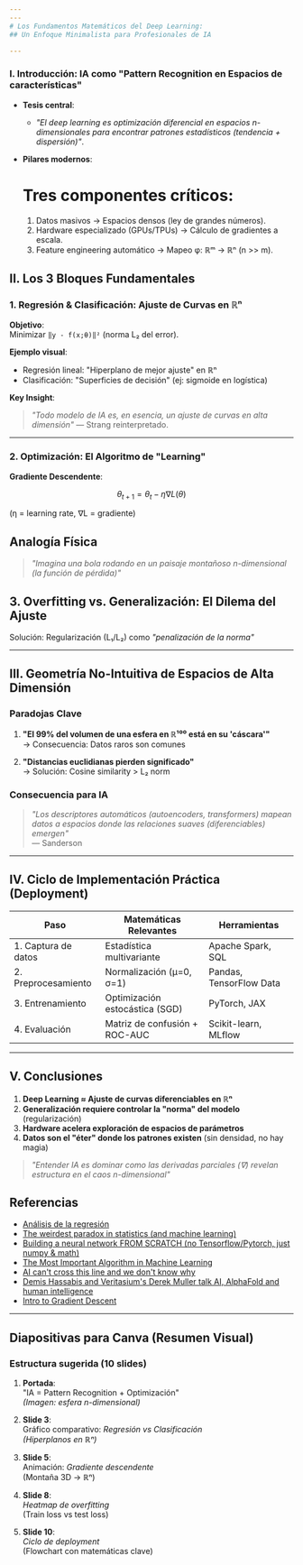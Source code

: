 ```yaml
---
---
# Los Fundamentos Matemáticos del Deep Learning:  
## Un Enfoque Minimalista para Profesionales de IA  

---
```


### **I. Introducción: IA como "Pattern Recognition en Espacios de características"**  
- **Tesis central**:  
  - *"El deep learning es optimización diferencial en espacios n-dimensionales para encontrar patrones estadísticos (tendencia + dispersión)"*.  
- **Pilares modernos**:  
   
  # Tres componentes críticos:  
  1. Datos masivos → Espacios densos (ley de grandes números).  
  2. Hardware especializado (GPUs/TPUs) → Cálculo de gradientes a escala.  
  3. Feature engineering automático → Mapeo φ: ℝᵐ → ℝⁿ (n >> m).
  

## II. Los 3 Bloques Fundamentales

### 1. Regresión & Clasificación: Ajuste de Curvas en ℝⁿ
**Objetivo**:  
Minimizar `‖y - f(x;θ)‖²` (norma L₂ del error).

**Ejemplo visual**:
- Regresión lineal: "Hiperplano de mejor ajuste" en ℝⁿ
- Clasificación: "Superficies de decisión" (ej: sigmoide en logística)

**Key Insight**:  
> *"Todo modelo de IA es, en esencia, un ajuste de curvas en alta dimensión"* — Strang reinterpretado.

---

### 2. Optimización: El Algoritmo de "Learning"
**Gradiente Descendente**:
```math
θ_{t+1} = θ_t - η∇L(θ)   
```
(η = learning rate, ∇L = gradiente)

## Analogía Física
> *"Imagina una bola rodando en un paisaje montañoso n-dimensional (la función de pérdida)"*

## 3. Overfitting vs. Generalización: El Dilema del Ajuste

Solución: Regularización (L₁/L₂) como *"penalización de la norma"*

---

## III. Geometría No-Intuitiva de Espacios de Alta Dimensión

### Paradojas Clave
1. **"El 99% del volumen de una esfera en ℝ¹⁰⁰ está en su 'cáscara'"**  
   → Consecuencia: Datos raros son comunes

2. **"Distancias euclidianas pierden significado"**  
   → Solución: Cosine similarity > L₂ norm

### Consecuencia para IA
> *"Los descriptores automáticos (autoencoders, transformers) mapean datos a espacios donde las relaciones suaves (diferenciables) emergen"*  
— Sanderson

---

## IV. Ciclo de Implementación Práctica (Deployment)

| Paso               | Matemáticas Relevantes          | Herramientas               |
|--------------------|---------------------------------|----------------------------|
| 1. Captura de datos | Estadística multivariante       | Apache Spark, SQL          |
| 2. Preprocesamiento | Normalización (μ=0, σ=1)       | Pandas, TensorFlow Data    |
| 3. Entrenamiento   | Optimización estocástica (SGD)  | PyTorch, JAX              |
| 4. Evaluación      | Matriz de confusión + ROC-AUC   | Scikit-learn, MLflow       |

---

## V. Conclusiones 

1. **Deep Learning ≈ Ajuste de curvas diferenciables en ℝⁿ**  
2. **Generalización requiere controlar la "norma" del modelo** (regularización)  
3. **Hardware acelera exploración de espacios de parámetros**  
4. **Datos son el "éter" donde los patrones existen** (sin densidad, no hay magia)  

> *"Entender IA es dominar como las derivadas parciales (∇) revelan estructura en el caos n-dimensional"*  

## Referencias

- [Análisis de la regresión](https://es.wikipedia.org/wiki/An%C3%A1lisis_de_la_regresi%C3%B3n)
- [The weirdest paradox in statistics (and machine learning)](https://youtu.be/cUqoHQDinCM?si=GaZyyOXAfqYvjjK5)
- [Building a neural network FROM SCRATCH (no Tensorflow/Pytorch, just numpy & math)](https://youtu.be/w8yWXqWQYmU?si=XqhzbDpkBCDQIaei)
- [The Most Important Algorithm in Machine Learning](https://youtu.be/SmZmBKc7Lrs?si=G43ctRXnQ-jhMT8Z)
- [AI can't cross this line and we don't know why](https://youtu.be/5eqRuVp65eY?si=Q87xCS0dQ0492Vyf)
- [Demis Hassabis and Veritasium's Derek Muller talk AI, AlphaFold and human intelligence](https://youtu.be/Fe2adi-OWV0?si=gEJX9avd0iX1WzLr)
- [Intro to Gradient Descent](https://youtu.be/fXQXE96r4AY?si=zwVMYSJiR5aWJS1p)
  
---

## Diapositivas para Canva (Resumen Visual)

### Estructura sugerida (10 slides)
1. **Portada**:  
   "IA = Pattern Recognition + Optimización"  
   *(Imagen: esfera n-dimensional)*

2. **Slide 3**:  
   Gráfico comparativo: *Regresión vs Clasificación*  
   *(Hiperplanos en ℝⁿ)*

3. **Slide 5**:  
   Animación: *Gradiente descendente*  
   (Montaña 3D → ℝⁿ)

4. **Slide 8**:  
   *Heatmap de overfitting*  
   (Train loss vs test loss)

5. **Slide 10**:  
   *Ciclo de deployment*  
   (Flowchart con matemáticas clave)

